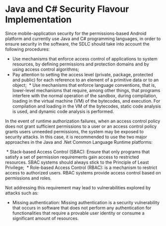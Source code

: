 # Java and C# Security Flavour Implementation

Since mobile-application security for the permissions-based Android platform and currently use Java and C# programming languages, in order to ensure security in the software, the SDLC should take into account the following procedures:

 * Use mechanisms that enforce access control of applications to system resources, by defining permissions and protection domains and by using access control algorithms;
 * Pay attention to setting the access level (private, package, protected and public) for each reference to an element of a primitive data or to an object;
 * Use mechanisms that enforce language conventions, that is, lower-level mechanisms that require, among other things, that programs interfere with the normal operation of the sandbox, during compilation, loading in the virtual machine (VM) of the bytecodes, and execution. For compilation and loading in the VM of the bytecodes, static code analysis is used, and dynamic code analysis is performed.

In the event of runtime authorization failures, when an access control policy does not grant sufficient permissions to a user or an access control policy grants users unneeded permissions, the system may be exposed to security attacks. In this case, it is recommended to use the two major approaches in the Java and .Net Common Language Runtime platforms:

 * Stack-based Access Control (SBAC): Ensure that only programs that satisfy a set of permission requirements gain access to restricted resources. SBAC systems should always stick to the Principle of Least Privilege;
 * Role-based Access Control (RBAC): is a mechanism to restrict access to authorized users. RBAC systems provide access control based on permissions and roles.

Not addressing this requirement may lead to vulnerabilities explored by attacks such as: 
 * Missing authentication: Missing authentication is a security vulnerability that occurs in software that does not perform any authentication for functionalities that require a provable user identity or consume a significant amount of resources.